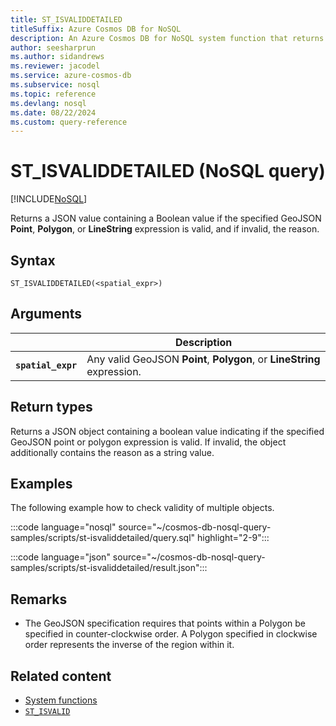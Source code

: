 ```yaml
---
title: ST_ISVALIDDETAILED
titleSuffix: Azure Cosmos DB for NoSQL
description: An Azure Cosmos DB for NoSQL system function that returns if a GeoJSON object is valid along with the reason.
author: seesharprun
ms.author: sidandrews
ms.reviewer: jacodel
ms.service: azure-cosmos-db
ms.subservice: nosql
ms.topic: reference
ms.devlang: nosql
ms.date: 08/22/2024
ms.custom: query-reference
---
```


# ST_ISVALIDDETAILED (NoSQL query)

[!INCLUDE[NoSQL](../../includes/appliesto-nosql.md)]

Returns a JSON value containing a Boolean value if the specified GeoJSON **Point**, **Polygon**, or **LineString** expression is valid, and if invalid, the reason.

## Syntax

```nosql
ST_ISVALIDDETAILED(<spatial_expr>)  
```

## Arguments

| | Description |
| --- | --- |
| **`spatial_expr`** | Any valid GeoJSON **Point**, **Polygon**, or **LineString** expression. |

## Return types

Returns a JSON object containing a boolean value indicating if the specified GeoJSON point or polygon expression is valid. If invalid, the object additionally contains the reason as a string value.

## Examples

The following example how to check validity of multiple objects.

:::code language="nosql" source="~/cosmos-db-nosql-query-samples/scripts/st-isvaliddetailed/query.sql" highlight="2-9":::

:::code language="json" source="~/cosmos-db-nosql-query-samples/scripts/st-isvaliddetailed/result.json":::

## Remarks

- The GeoJSON specification requires that points within a Polygon be specified in counter-clockwise order. A Polygon specified in clockwise order represents the inverse of the region within it.

## Related content

- [System functions](system-functions.yml)
- [`ST_ISVALID`](st-isvalid.md)
